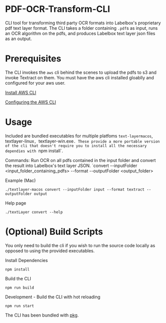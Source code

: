 # PDF-OCR-Transform-CLI
CLI tool for transforming third party OCR formats into Labelbox's proprietary pdf text layer format. The CLI takes a folder containing `.pdf`s as input, runs an OCR algorithm on the pdfs, and produces Labelbox text layer json files as an output.

# Prerequisites
The CLI invokes the `aws` cli behind the scenes to upload the pdfs to s3 and invoke Textract on them. You must have the aws cli installed gloablly and configured for your aws user.

[Install AWS CLI](https://docs.aws.amazon.com/cli/latest/userguide/getting-started-install.html)

[Configuring the AWS CLI](https://docs.aws.amazon.com/cli/latest/userguide/getting-started-prereqs.html)


# Usage
Included are bundled executables for multiple platfoms `text-layermacos`, textlayer-linux`, `textlayer-win.exe`. These provide a more portable version of the cli that doesn't require you to install all the necessary dependies with `npm install`.

Commands:
Run OCR on all pdfs contained in the input folder and convert the result into Labelbox's text layer JSON.
`convert --inputFolder <input_folder_containing_pdfs> --format <textract> --outputFolder <output_folder>

Example (Mac)
```
./textlayer-macos convert --inputFolder input --format textract --outputFolder output
```

Help page
```
./textLayer convert --help
```

# (Optional) Build Scripts
You only need to build the cli if you wish to run the source code locally as opposed to using the provided executables.

Install Dependencies
```
npm install
```

Build the CLI
```
npm run build
```

Development - Build the CLI with hot reloading
```
npm run start
```

The CLI has been bundled with [pkg](https://www.npmjs.com/package/pkg).
